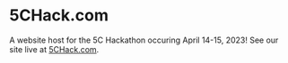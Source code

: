 # 5CHack.com
A website host for the 5C Hackathon occuring April 14-15, 2023! See our site live at [5CHack.com](https://www.5chack.com/).
